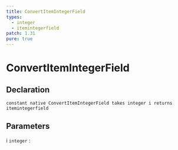 ```yaml
---
title: ConvertItemIntegerField
types:
  - integer
  - itemintegerfield
patch: 1.31
pure: true
---
```


# ConvertItemIntegerField

## Declaration

```jass
constant native ConvertItemIntegerField takes integer i returns itemintegerfield
```

## Parameters
i `integer`
: 
